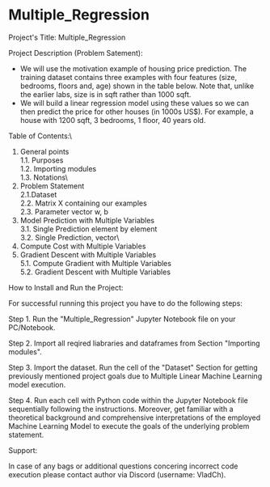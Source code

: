 # Multiple_Regression

Project's Title: Multiple_Regression


Project Description (Problem Satement): 
- We will use the motivation example of housing price prediction. The training dataset contains three examples with four features (size, bedrooms, floors and, age) shown in the table below. Note that, unlike the earlier labs, size is in sqft rather than 1000 sqft.
- We will build a linear regression model using these values so we can then predict the price for other houses (in 1000s US$). For example, a house with 1200 sqft, 3 bedrooms, 1 floor, 40 years old.


Table of Contents:\
1. General points\
    1.1. Purposes\
    1.2. Importing modules\
    1.3. Notations\
2. Problem Statement\
    2.1.Dataset\
    2.2. Matrix X containing our examples\
    2.3. Parameter vector w, b
3. Model Prediction with Multiple Variables\
    3.1. Single Prediction element by element\
    3.2. Single Prediction, vector\
4. Compute Cost with Multiple Variables
5. Gradient Descent with Multiple Variables\
    5.1. Compute Gradient with Multiple Variables\
    5.2. Gradient Descent with Multiple Variables


How to Install and Run the Project:

For successful running this project you have to do the following steps:

Step 1. Run the "Multiple_Regression" Jupyter Notebook file on your PC/Notebook.

Step 2. Import all reqired liabraries and dataframes from Section "Importing modules".

Step 3. Import the dataset. Run the cell of the "Dataset" Section for getting previously mentioned project goals due to Multiple Linear Machine Learning model execution.

Step 4. Run each cell with Python code within the Jupyter Notebook file sequentially following the instructions. Moreover, get familiar with a theoretical background and comprehensive interpretations of the employed Machine Learning Model to execute the goals of the underlying problem statement.


Support:

In case of any bags or additional questions concering incorrect code execution please contact author via Discord (username: VladCh). 
